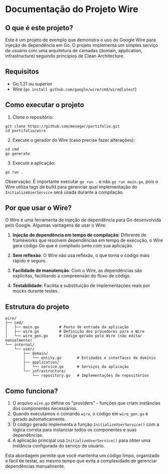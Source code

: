 # Documentação do Projeto Wire

## O que é este projeto?

Este é um projeto de exemplo que demonstra o uso do Google Wire para injeção de dependência em Go. O projeto implementa um simples serviço de usuário com uma arquitetura de camadas (domain, application, infrastructure) seguindo princípios de Clean Architecture.

## Requisitos

- Go 1.21 ou superior
- Wire (`go install github.com/google/wire/cmd/wire@latest`)

## Como executar o projeto

1. Clone o repositório:
```
git clone https://github.com/meseger/portifolio.git
cd portifolio/wire
```

2. Execute o gerador do Wire (caso precise fazer alterações):
```
cd cmd
go generate
```

3. Execute a aplicação:
```
go run .
```

Observação: É importante executar `go run .` e não `go run main.go`, pois o Wire utiliza tags de build para gerenciar qual implementação do `InitializeUserService` será usada durante a compilação.

## Por que usar o Wire?

O Wire é uma ferramenta de injeção de dependência para Go desenvolvida pelo Google. Algumas vantagens de usar o Wire:

1. **Injeção de dependência em tempo de compilação**: Diferente de frameworks que resolvem dependências em tempo de execução, o Wire gera código Go que é compilado junto com sua aplicação.

2. **Sem reflexão**: O Wire não usa reflexão, o que torna o código mais rápido e seguro.

3. **Facilidade de manutenção**: Com o Wire, as dependências são explícitas, facilitando a compreensão do fluxo de código.

4. **Testabilidade**: Facilita a substituição de implementações reais por mocks durante testes.

## Estrutura do projeto

```
wire/
├── cmd/
│   ├── main.go         # Ponto de entrada da aplicação
│   ├── wire.go         # Definição dos provedores para o Wire
│   └── wire_gen.go     # Código gerado pelo Wire (não editar manualmente)
└── internal/
    └── user/
        ├── domain/
        │   └── entity.go       # Entidades e interfaces de domínio
        ├── application/
        │   └── service.go      # Serviços da aplicação
        └── infrastructure/
            └── repository.go   # Implementações de repositórios
```

## Como funciona?

1. O arquivo `wire.go` define os "providers" - funções que criam instâncias dos componentes necessários.
2. Quando executamos o comando `wire`, o código em `wire_gen.go` é gerado automaticamente.
3. O código gerado implementa a função `InitializeUserService()` com a lógica correta para instanciar todos os componentes e suas dependências.
4. A aplicação principal usa `InitializeUserService()` para obter uma instância configurada do serviço de usuário.

Esta abordagem permite que você mantenha um código limpo, organizado e fácil de testar, ao mesmo tempo que evita a complexidade de gerenciar dependências manualmente. 